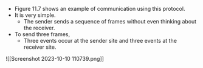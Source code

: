 - Figure 11.7 shows an example of communication using this protocol.
- It is very simple.
	- The sender sends a sequence of frames without even thinking about the receiver.
- To send three frames,
	- Three events occur at the sender site and three events at the receiver site.

![[Screenshot 2023-10-10 110739.png]]
